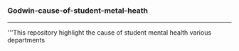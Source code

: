### Godwin-cause-of-student-metal-heath
---
'''This repository highlight the cause of student mental health various departments
